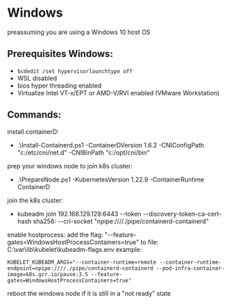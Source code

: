 # Windows
preassuming you are using a Windows 10 host OS

## Prerequisites Windows:

- `bcdedit /set hypervisorlaunchtype off`
- WSL disabled
- bios hyper threading enabled
- Virtualize Intel VT-x/EPT or AMD-V/RVI enabled (VMware Workstation)

## Commands:

install containerD:
- .\Install-Containerd.ps1 -ContainerDVersion 1.6.2 -CNIConfigPath "c:/etc/cni/net.d" -CNIBinPath "c:/opt/cni/bin"

prep your windows node to join k8s cluster:
- .\PrepareNode.ps1 -KubernetesVersion 1.22.9 -ContainerRuntime ContainerD

join the k8s cluster:
- kubeadm join 192.168.129.129:6443 --token <token> --discovery-token-ca-cert-hash sha256:<hash> --cri-socket "npipe:////./pipe/containerd-containerd"

enable hostprocess:
add the flag: "--feature-gates=WindowsHostProcessContainers=true"
to file: C:\var\lib\kubelet\kubeadm-flags.env
example:
```
KUBELET_KUBEADM_ARGS="--container-runtime=remote --container-runtime-endpoint=npipe:////./pipe/containerd-containerd --pod-infra-container-image=k8s.gcr.io/pause:3.5 --feature-gates=WindowsHostProcessContainers=true"
```

reboot the windows node if it is still in a "not ready" state
